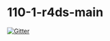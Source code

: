 # 110-1-r4ds-main

[![Gitter](https://badges.gitter.im/110-1-r4ds/main.svg)](https://gitter.im/110-1-r4ds/main?utm_source=badge&utm_medium=badge&utm_campaign=pr-badge)
